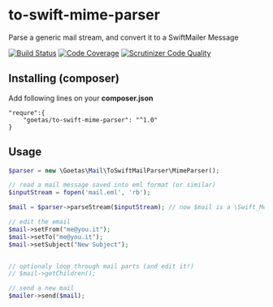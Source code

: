 to-swift-mime-parser
====================

Parse a generic mail stream, and convert it to a SwiftMailer Message


[![Build Status](https://travis-ci.org/goetas/to-swift-mime-parser.svg?branch=master)](https://travis-ci.org/goetas/to-swift-mime-parser)
[![Code Coverage](https://scrutinizer-ci.com/g/goetas/to-swift-mime-parser/badges/coverage.png?b=master)](https://scrutinizer-ci.com/g/goetas/to-swift-mime-parser/?branch=master)
[![Scrutinizer Code Quality](https://scrutinizer-ci.com/g/goetas/to-swift-mime-parser/badges/quality-score.png?b=master)](https://scrutinizer-ci.com/g/goetas/to-swift-mime-parser/?branch=master)


Installing (composer)
--------------------

Add following lines on your **composer.json**
```
"requre":{
    "goetas/to-swift-mime-parser": "^1.0"
}
```


Usage
--------------------

```php
$parser = new \Goetas\Mail\ToSwiftMailParser\MimeParser();

// read a mail message saved into eml format (or similar)
$inputStream = fopen('mail.eml', 'rb');

$mail = $parser->parseStream($inputStream); // now $mail is a \Swift_Message  object

// edit the email
$mail->setFrom("me@you.it");
$mail->setTo("me@you.it");
$mail->setSubject("New Subject");


// optionaly loop through mail parts (and edit it!)
// $mail->getChildren();

// send a new mail
$mailer->send($mail);

```
